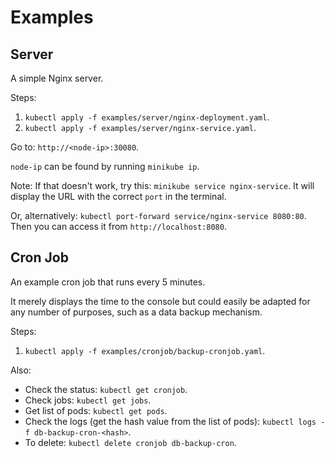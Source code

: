# Examples

## Server

A simple Nginx server.

Steps:
1. `kubectl apply -f examples/server/nginx-deployment.yaml`.
2. `kubectl apply -f examples/server/nginx-service.yaml`.

Go to: `http://<node-ip>:30080`.

`node-ip` can be found by running `minikube ip`.

Note: If that doesn't work, try this: `minikube service nginx-service`. It will display the URL with the correct `port` in the terminal.

Or, alternatively: `kubectl port-forward service/nginx-service 8080:80`. Then you can access it from `http://localhost:8080`.

## Cron Job

An example cron job that runs every 5 minutes.

It merely displays the time to the console but could easily be adapted for any number of purposes, such as a data backup mechanism.

Steps:
1. `kubectl apply -f examples/cronjob/backup-cronjob.yaml`.

Also:
* Check the status: `kubectl get cronjob`.
* Check jobs: `kubectl get jobs`.
* Get list of pods: `kubectl get pods`.
* Check the logs (get the hash value from the list of pods): `kubectl logs -f db-backup-cron-<hash>`.
* To delete: `kubectl delete cronjob db-backup-cron`.
